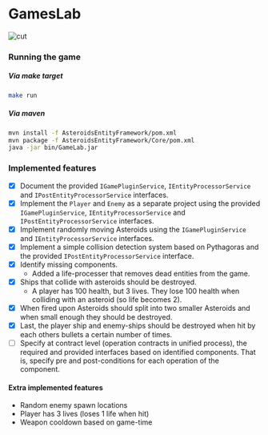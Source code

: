 # GamesLab

![cut](https://user-images.githubusercontent.com/7005867/168170246-a584b7e1-93bc-4291-808e-18f23e190236.gif)

### Running the game

##### Via make target

```sh
make run
```

##### Via maven

```sh
mvn install -f AsteroidsEntityFramework/pom.xml
mvn package -f AsteroidsEntityFramework/Core/pom.xml
java -jar bin/GameLab.jar
```

### Implemented features

- [x] Document the provided `IGamePluginService`, `IEntityProcessorService` and `IPostEntityProcessorService` interfaces.
- [x] Implement the `Player` and `Enemy` as a separate project using the provided `IGamePluginService`,
      `IEntityProcessorService` and `IPostEntityProcessorService` interfaces.
- [x] Implement randomly moving Asteroids using the `IGamePluginService` and `IEntityProcessorService` interfaces.
- [x] Implement a simple collision detection system based on Pythagoras and the provided `IPostEntityProcessorService` interface.
- [x] Identify missing components.
  - Added a life-processer that removes dead entities from the game.
- [x] Ships that collide with asteroids should be destroyed.
  - A player has 100 health, but 3 lives. They lose 100 health when colliding with an asteroid (so life becomes 2).
- [x] When fired upon Asteroids should split into two smaller Asteroids and when small enough they should be destroyed.
- [x] Last, the player ship and enemy-ships should be destroyed when hit by each others bullets a certain number of times.
- [ ] Specify at contract level (operation contracts in unified process), the required and provided interfaces based on
      identified components. That is, specify pre and post-conditions for each operation of the component.

#### Extra implemented features

- Random enemy spawn locations
- Player has 3 lives (loses 1 life when hit)
- Weapon cooldown based on game-time
